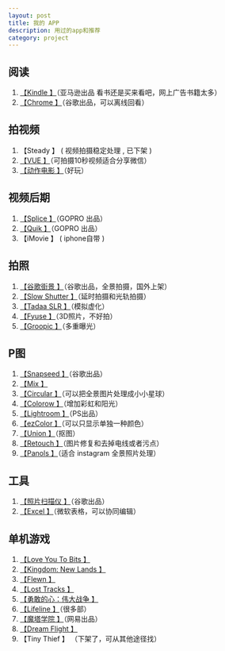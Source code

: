```yaml
---
layout: post
title: 我的 APP
description: 用过的app和推荐
category: project
---
```

## 阅读
1. [【Kindle  】](https://itunes.apple.com/cn/app/kindle-yue-du-ruan-jian/id302584613?mt=8)（亚马逊出品 看书还是买来看吧，网上广告书籍太多）
2. [【Chrome  】](https://itunes.apple.com/us/app/chrome/id535886823/)（谷歌出品，可以离线回看）

## 拍视频
1. 【Steady  】 ( 视频拍摄稳定处理 , 已下架 )
2. [【VUE  】](https://itunes.apple.com/cn/app/vue-shi-pin-pai-she-li-qi/id1114690993?mt=8&ign-mpt=uo=4)（可拍摄10秒视频适合分享微信）
3. [【动作电影  】](https://itunes.apple.com/cn/app/id489321253)（好玩）

## 视频后期
1. [【Splice  】](https://itunes.apple.com/us/app/splice-video-editor-free/id409838725?mt=8)（GOPRO 出品）
2. [【Quik  】](https://itunes.apple.com/us/app/quik-free-video-editor-make/id694164275?mt=8)（GOPRO 出品）
3. 【iMovie  】 ( iphone自带 )

## 拍照
1. [【谷歌街景  】](https://itunes.apple.com/gb/app/id904418768?mt=8)（谷歌出品，全景拍摄，国外上架）
2. [【Slow Shutter  】](https://itunes.apple.com/gb/app/slow-shutter-cam-long-exposure/id357404131?mt=8)（延时拍摄和光轨拍摄）
3. [【Tadaa SLR  】](https://itunes.apple.com/cn/app/tadaa-slr/id724662909?mt=8&ign-mpt=uo%3D4)（模拟虚化）
4. [【Fyuse  】](https://itunes.apple.com/us/app/fyuse/id862863329?mt=8)（3D照片，不好拍）
5. [【Groopic  】](https://itunes.apple.com/pk/app/groopic/id584710005?mt=8)（多重曝光）

## P图
1. [【Snapseed  】](https://itunes.apple.com/cn/app/id439438619?mt=8)（谷歌出品）
2. [【Mix  】](https://itunes.apple.com/cn/app/id913947918/)
3. [【Circular  】](https://itunes.apple.com/cn/app/id845737955?mt=8)（可以把全景图片处理成小小星球）
4. [【Colorow  】](https://itunes.apple.com/cn/app/colorow-zi-ran/id1169787242)（增加彩虹和阳光）
5. [【Lightroom  】](https://itunes.apple.com/cn/app/adobe-photoshop-lightroom/id878783582?mt=8)（PS出品）
6. [【ezColor  】](https://itunes.apple.com/cn/app/ezcolor/id504880646)（可以只显示单独一种颜色）
7. [【Union  】](https://itunes.apple.com/us/app/union/id849145835?mt=8&ign-mpt=uo%3D4)（抠图）
8. [【Retouch  】](https://itunes.apple.com/gb/app/touchretouch/id373311252)（图片修复和去掉电线或者污点）
9. [【Panols  】](https://itunes.apple.com/us/app/panols/id1061408978?mt=8)（适合 instagram 全景照片处理）

## 工具
1. [【照片扫描仪  】](https://itunes.apple.com/cn/app/qq-yin-le-ting-gek-gefm-dian/id1165525994?mt=8)（谷歌出品）
2. [【Excel  】](https://itunes.apple.com/us/app/microsoft-excel/id586683407)（微软表格，可以协同编辑）

## 单机游戏
1. [【Love You To Bits  】](https://itunes.apple.com/cn/app/love-you-to-bits/id941057494)
2. [【Kingdom: New Lands  】](https://itunes.apple.com/us/app/kingdom-new-lands/id1118513354?mt=8&ign-mpt=uo%3D4)
3. [【Flewn  】](https://itunes.apple.com/cn/app/flewn/id933350763?mt=8&ign-mpt=uo%3D4)
4. [【Lost Tracks  】](https://itunes.apple.com/cn/app/lost-tracks/id1029847339?mt=8)
5. [【勇敢的心：伟大战争  】](https://itunes.apple.com/cn/app/yong-gan-xin-wei-da-zhan-zheng/id840190360?mt=8&ign-mpt=uo%3D4)
6. [【Lifeline  】](https://itunes.apple.com/us/app/lifeline.../id982354972?mt=8)（很多部）
7. [【魔塔学院  】](https://itunes.apple.com/cn/app/mo-ta-xue-yuan-wang-yi-shou/id1015322237)（网易出品）
8. [【Dream Flight  】](https://itunes.apple.com/us/app/dream-flight/id796272912?mt=8)
9.  【Tiny Thief  】 （下架了，可从其他途径找）